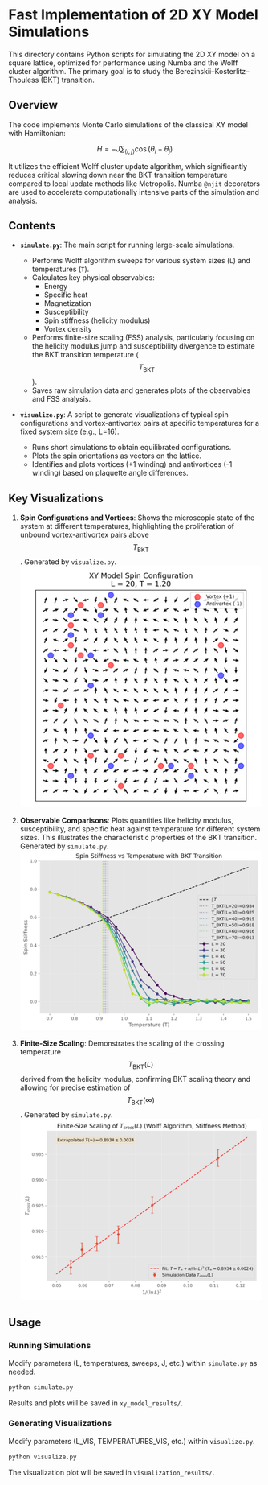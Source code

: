 # Fast Implementation of 2D XY Model Simulations

This directory contains Python scripts for simulating the 2D XY model on a square lattice, optimized for performance using Numba and the Wolff cluster algorithm. The primary goal is to study the Berezinskii–Kosterlitz–Thouless (BKT) transition.

## Overview

The code implements Monte Carlo simulations of the classical XY model with Hamiltonian:
```math
H = -J \sum_{\langle i,j \rangle} \cos(\theta_i - \theta_j)
```
It utilizes the efficient Wolff cluster update algorithm, which significantly reduces critical slowing down near the BKT transition temperature compared to local update methods like Metropolis. Numba `@njit` decorators are used to accelerate computationally intensive parts of the simulation and analysis.

## Contents

*   **`simulate.py`**: The main script for running large-scale simulations.
    *   Performs Wolff algorithm sweeps for various system sizes (`L`) and temperatures (`T`).
    *   Calculates key physical observables:
        *   Energy
        *   Specific heat
        *   Magnetization
        *   Susceptibility
        *   Spin stiffness (helicity modulus)
        *   Vortex density
    *   Performs finite-size scaling (FSS) analysis, particularly focusing on the helicity modulus jump and susceptibility divergence to estimate the BKT transition temperature ($$T_{\text{BKT}}$$).
    *   Saves raw simulation data and generates plots of the observables and FSS analysis.

*   **`visualize.py`**: A script to generate visualizations of typical spin configurations and vortex-antivortex pairs at specific temperatures for a fixed system size (e.g., L=16).
    *   Runs short simulations to obtain equilibrated configurations.
    *   Plots the spin orientations as vectors on the lattice.
    *   Identifies and plots vortices (+1 winding) and antivortices (-1 winding) based on plaquette angle differences.

## Key Visualizations

1.  **Spin Configurations and Vortices**: Shows the microscopic state of the system at different temperatures, highlighting the proliferation of unbound vortex-antivortex pairs above $$T_{\text{BKT}}$$. Generated by `visualize.py`.
    ![Spin Configurations and Vortices](img/visualization/xy_model_L20_T1.20_vis.png)

2.  **Observable Comparisons**: Plots quantities like helicity modulus, susceptibility, and specific heat against temperature for different system sizes. This illustrates the characteristic properties of the BKT transition. Generated by `simulate.py`.
    ![Helicity Modulus vs Temperature](img/observables/xy_model_stiffness_wolff.png)

3.  **Finite-Size Scaling**: Demonstrates the scaling of the crossing temperature $$T_{\text{BKT}}(L)$$ derived from the helicity modulus, confirming BKT scaling theory and allowing for precise estimation of $$T_{\text{BKT}}(\infty)$$. Generated by `simulate.py`.
    ![Finite-Size Scaling Data Collapse](img/scaling/xy_model_fss_wolff_stiffness.png)

## Usage

### Running Simulations

Modify parameters (L, temperatures, sweeps, J, etc.) within `simulate.py` as needed.

```bash
python simulate.py
```
Results and plots will be saved in `xy_model_results/`.

### Generating Visualizations

Modify parameters (L_VIS, TEMPERATURES_VIS, etc.) within `visualize.py`.

```bash
python visualize.py
```
The visualization plot will be saved in `visualization_results/`.